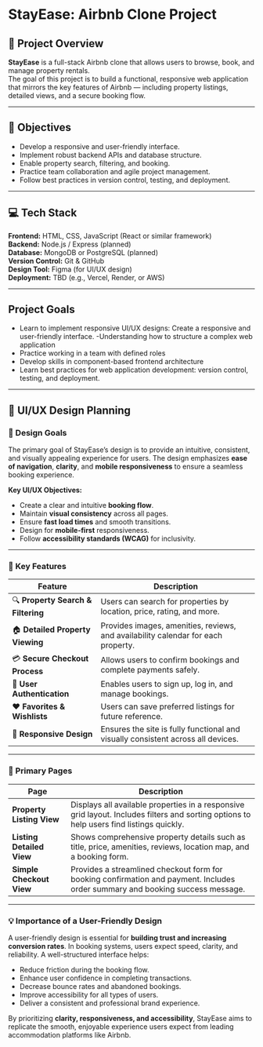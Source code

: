 # StayEase: Airbnb Clone Project

## 🏡 Project Overview
**StayEase** is a full-stack Airbnb clone that allows users to browse, book, and manage property rentals.  
The goal of this project is to build a functional, responsive web application that mirrors the key features of Airbnb — including property listings, detailed views, and a secure booking flow.

---

## 🎯 Objectives
- Develop a responsive and user-friendly interface.
- Implement robust backend APIs and database structure.
- Enable property search, filtering, and booking.
- Practice team collaboration and agile project management.
- Follow best practices in version control, testing, and deployment.

---

## 💻 Tech Stack
**Frontend:** HTML, CSS, JavaScript (React or similar framework)  
**Backend:** Node.js / Express (planned)  
**Database:** MongoDB or PostgreSQL (planned)  
**Version Control:** Git & GitHub  
**Design Tool:** Figma (for UI/UX design)  
**Deployment:** TBD (e.g., Vercel, Render, or AWS)

---

## Project Goals
- Learn to implement responsive UI/UX designs: Create a responsive and user-friendly interface.
-Understanding how to structure a complex web application
- Practice working in a team with defined roles
- Develop skills in component-based frontend architecture
- Learn best practices for web application development: version control, testing, and deployment.

---

## 🎨 UI/UX Design Planning

### 🧭 Design Goals
The primary goal of StayEase’s design is to provide an intuitive, consistent, and visually appealing experience for users. The design emphasizes **ease of navigation**, **clarity**, and **mobile responsiveness** to ensure a seamless booking experience.

**Key UI/UX Objectives:**
- Create a clear and intuitive **booking flow**.
- Maintain **visual consistency** across all pages.
- Ensure **fast load times** and smooth transitions.
- Design for **mobile-first** responsiveness.
- Follow **accessibility standards (WCAG)** for inclusivity.

---

### 🌟 Key Features
| Feature | Description |
|----------|--------------|
| 🔍 **Property Search & Filtering** | Users can search for properties by location, price, rating, and more. |
| 🏠 **Detailed Property Viewing** | Provides images, amenities, reviews, and availability calendar for each property. |
| 💳 **Secure Checkout Process** | Allows users to confirm bookings and complete payments safely. |
| 👤 **User Authentication** | Enables users to sign up, log in, and manage bookings. |
| ❤️ **Favorites & Wishlists** | Users can save preferred listings for future reference. |
| 📱 **Responsive Design** | Ensures the site is fully functional and visually consistent across all devices. |

---

### 🧩 Primary Pages

| Page | Description |
|------|--------------|
| **Property Listing View** | Displays all available properties in a responsive grid layout. Includes filters and sorting options to help users find listings quickly. |
| **Listing Detailed View** | Shows comprehensive property details such as title, price, amenities, reviews, location map, and a booking form. |
| **Simple Checkout View** | Provides a streamlined checkout form for booking confirmation and payment. Includes order summary and booking success message. |

---

### 💡 Importance of a User-Friendly Design
A user-friendly design is essential for **building trust and increasing conversion rates**. In booking systems, users expect speed, clarity, and reliability. A well-structured interface helps:
- Reduce friction during the booking flow.
- Enhance user confidence in completing transactions.
- Decrease bounce rates and abandoned bookings.
- Improve accessibility for all types of users.
- Deliver a consistent and professional brand experience.

By prioritizing **clarity, responsiveness, and accessibility**, StayEase aims to replicate the smooth, enjoyable experience users expect from leading accommodation platforms like Airbnb.
